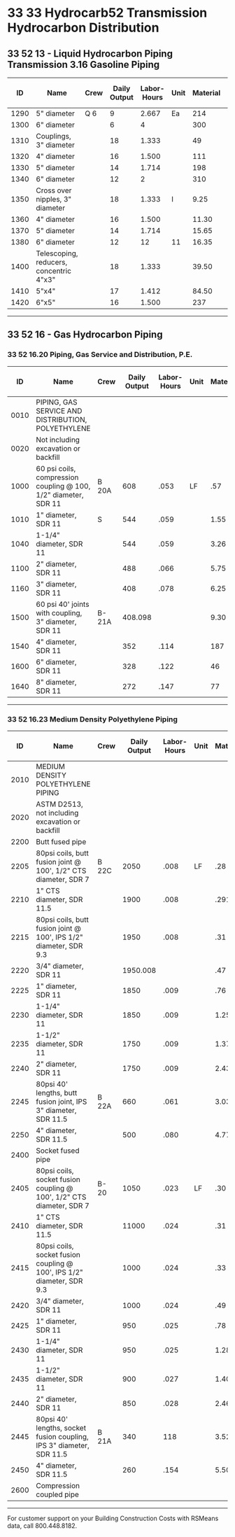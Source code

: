 # 33 33 Hydrocarb52 Transmission Hydrocarbon Distribution

## 33 52 13 - Liquid Hydrocarbon Piping Transmission 3.16 Gasoline Piping

| ID   | Name                                      | Crew | Daily Output | Labor-Hours | Unit | Material | Labor   | Equipment | Total   | Total Incl O&P |
|------|-------------------------------------------|------|--------------|-------------|------|----------|---------|-----------|---------|----------------|
| 1290 | 5" diameter                              | Q 6  | 9            | 2.667       | Ea   | 214      | 175     |           | 389     | 495            |
| 1300 | 6" diameter                              |      | 6            | 4           |      | 300      | 263     |           | 563     | 720            |
| 1310 | Couplings, 3" diameter                   |      | 18           | 1.333       |      | 49       | 87.50   |           | 136.50  | 185            |
| 1320 | 4" diameter                              |      | 16           | 1.500       |      | 111      | 98.50   |           | 209.50  | 269            |
| 1330 | 5" diameter                              |      | 14           | 1.714       |      | 198      | 113     |           | 311     | 385            |
| 1340 | 6" diameter                              |      | 12           | 2           |      | 310      | 131     |           | 441     | 535            |
| 1350 | Cross over nipples, 3" diameter          |      | 18           | 1.333       | I    | 9.25     | 87.50   |           | 96.75   | 141            |
| 1360 | 4" diameter                              |      | 16           | 1.500       |      | 11.30    | 98.50   |           | 109.80  | 159            |
| 1370 | 5" diameter                              |      | 14           | 1.714       |      | 15.65    | 113     |           | 128.65  | 185            |
| 1380 | 6" diameter                              |      | 12           | 12          | 11   | 16.35    | 131     |           | 147.35  | 214            |
| 1400 | Telescoping, reducers, concentric 4"x3"  |      | 18           | 1.333       |      | 39.50    | 87.50   |           | 127     | 175            |
| 1410 | 5"x4"                                    |      | 17           | 1.412       |      | 84.50    | 92.50   |           | 177     | 231            |
| 1420 | 6"x5"                                    |      | 16           | 1.500       |      | 237      | 98.50   |           | 335.50  | 410            |

---

## 33 52 16 - Gas Hydrocarbon Piping

### 33 52 16.20 Piping, Gas Service and Distribution, P.E.

| ID   | Name                                                        | Crew | Daily Output | Labor-Hours | Unit | Material | Labor | Equipment | Total | Total Incl O&P |
|------|-------------------------------------------------------------|------|--------------|-------------|------|----------|-------|-----------|-------|----------------|
| 0010 | PIPING, GAS SERVICE AND DISTRIBUTION, POLYETHYLENE          |      |              |             |      |          |       |           |       |                |
| 0020 | Not including excavation or backfill                        |      |              |             |      |          |       |           |       |                |
| 1000 | 60 psi coils, compression coupling @ 100, 1/2" diameter, SDR 11 | B 20A| 608        | .053        | LF   | .57      | 2.88  |           | 3.45  | 4.9%           |
| 1010 | 1" diameter, SDR 11                                         | S    | 544          | .059        |      | 1.55     | 3.22  |           | 4.77  | 6.5            |
| 1040 | 1-1/4" diameter, SDR 11                                     |      | 544          | .059        |      | 3.26     | 3.221 |           | 6.48  | 8.4            |
| 1100 | 2" diameter, SDR 11                                         |      | 488          | .066        |      | 5.75     | 3.59  |           | 9.34  | 11.6           |
| 1160 | 3" diameter, SDR 11                                         |      | 408          | .078        |      | 6.25     | 4.29  |           | 10.54 | 13.3           |
| 1500 | 60 psi 40' joints with coupling, 3" diameter, SDR 11        | B-21A| 408.098      |             |      | 9.30     | 5.55  | 1.40      | 16.25 | 20             |
| 1540 | 4" diameter, SDR 11                                         |      | 352          | .114        |      | 187      | 6.40  | 1.62      | 26.02 | 31             |
| 1600 | 6" diameter, SDR 11                                         |      | 328          | .122        |      | 46       | 6.90  | 1.74      | 54.64 | 62.5           |
| 1640 | 8" diameter, SDR 11                                         |      | 272          | .147        |      | 77       | 8.30  | 2.10      | 87.40 | 99             |

---

### 33 52 16.23 Medium Density Polyethylene Piping

| ID   | Name                                                                 | Crew | Daily Output | Labor-Hours | Unit | Material | Labor | Equipment | Total | Total Incl O&P |
|------|----------------------------------------------------------------------|------|--------------|-------------|------|----------|-------|-----------|-------|----------------|
| 2010 | MEDIUM DENSITY POLYETHYLENE PIPING                                  |      |              |             |      |          |       |           |       |                |
| 2020 | ASTM D2513, not including excavation or backfill                     |      |              |             |      |          |       |           |       |                |
| 2200 | Butt fused pipe                                                      |      |              |             |      |          |       |           |       |                |
| 2205 | 80psi coils, butt fusion joint @ 100', 1/2" CTS diameter, SDR 7      | B 22C| 2050         | .008        | LF   | .28      | .41   | .12       | .81   | 1.0            |
| 2210 | 1" CTS diameter, SDR 11.5                                            |      | 1900         | .008        |      | .291     | .44   | .13       | .86   | 1.1            |
| 2215 | 80psi coils, butt fusion joint @ 100', IPS 1/2" diameter, SDR 9.3    |      | 1950         | .008        |      | .31      | .43   | .13       | .87   | 1.12           |
| 2220 | 3/4" diameter, SDR 11                                                |      | 1950.008     |             |      | .47      | .43   | .13       | 1.03  | 1.30           |
| 2225 | 1" diameter, SDR 11                                                  |      | 1850         | .009        |      | .76      | .45   | .13       | 1.34  | 1.6            |
| 2230 | 1-1/4" diameter, SDR 11                                              |      | 1850         | .009        |      | 1.25     | .45   | .13       | 1.83  | 2.2            |
| 2235 | 1-1/2" diameter, SDR 11                                              |      | 1750         | .009        |      | 1.37     | .48   | .14       | 1.99  | 2.3            |
| 2240 | 2" diameter, SDR 11                                                  |      | 1750         | .009        |      | 2.43     | .48   | .14       | 3.05  | 3.54           |
| 2245 | 80psi 40' lengths, butt fusion joint, IPS 3" diameter, SDR 11.5      | B 22A| 660          | .061        |      | 3.03     | 3.16  | .99       | 7.18  | 9.1            |
| 2250 | 4" diameter, SDR 11.5                                                |      | 500          | .080        |      | 4.77     | 4.18  | 1.31      | 10.26 | 12.9           |
| 2400 | Socket fused pipe                                                    |      |              |             |      |          |       |           |       |                |
| 2405 | 80psi coils, socket fusion coupling @ 100', 1/2" CTS diameter, SDR 7 | B-20 | 1050         | .023        | LF   | .30      | 1.16  |           | 1.46  | 22.0           |
| 2410 | 1" CTS diameter, SDR 11.5                                            |      | 11000        | .024        |      | .31      | 1.22  |           | 1.53  | 2.17           |
| 2415 | 80psi coils, socket fusion coupling @ 100', IPS 1/2" diameter, SDR 9.3|     | 1000         | .024        |      | .33      | 1.22  |           | 1.55  | 2.18           |
| 2420 | 3/4" diameter, SDR 11                                                |      | 1000         | .024        |      | .49      | 1.22  |           | 1.71  | 2.36           |
| 2425 | 1" diameter, SDR 11                                                  |      | 950          | .025        |      | .78      | 1.28  |           | 2.06  | 2.77           |
| 2430 | 1-1/4" diameter, SDR 11                                              |      | 950          | .025        |      | 1.28     | 1.28  |           | 2.56  | 3.31           |
| 2435 | 1-1/2" diameter, SDR 11                                              |      | 900          | .027        |      | 1.40     | 1.35  |           | 2.75  | 3.56           |
| 2440 | 2" diameter, SDR 11                                                  |      | 850          | .028        |      | 2.46     | 1.43  |           | 3.89  | 4.84           |
| 2445 | 80psi 40' lengths, socket fusion coupling, IPS 3" diameter, SDR 11.5 | B 21A| 340          | 118         |      | 3.52     | 6.65  | 1.68      | 11.85 | 15.65          |
| 2450 | 4" diameter, SDR 11.5                                                |      | 260          | .154        |      | 5.50     | 8.70  | 2.20      | 16.40 | 21.50          |
| 2600 | Compression coupled pipe                                             |      |              |             |      |          |       |           |       |                |

---

For customer support on your Building Construction Costs with RSMeans data, call 800.448.8182.